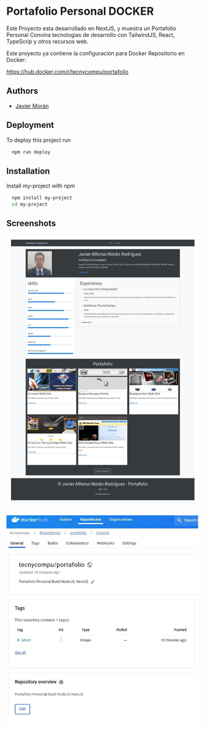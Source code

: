 
# Portafolio Personal DOCKER

Este Proyecto esta desarrollado en NextJS, y muestra un Portafolio Personal
Convina tecnologias de desarrollo con TailwindJS, React, TypeScrip y otros
recursos web.

Este proyecto ya contiene la configuraciòn para Docker 
Repositorio en Docker: 

https://hub.docker.com/r/tecnycompu/portafolio

## Authors

- [Javier Moràn](https://github.com/tecnycompu/Portafolio-NexJS)


## Deployment

To deploy this project run

```bash
  npm run deploy
```


## Installation

Install my-project with npm

```bash
  npm install my-project
  cd my-project
```
    
## Screenshots

![App Screenshot](./public/demo.jpg?text=App+Screenshot+Here)

![App Screenshot](./public/docker.jpg?text=App+Screenshot+Here)